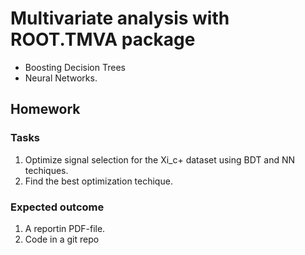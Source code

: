 # Multivariate analysis with ROOT.TMVA package
  * Boosting Decision Trees
  * Neural Networks.

## Homework

### Tasks
  1. Optimize signal selection for the Xi_c+ dataset using BDT and NN techiques.
  2. Find the best optimization techique.

### Expected outcome
 1. A reportin PDF-file.
 2. Code in a git repo